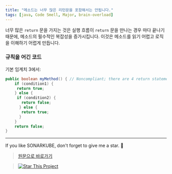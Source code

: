 ```yaml
---
title: "메소드는 너무 많은 리턴문을 포함해서는 안됩니다."
tags: [java, Code Smell, Major, brain-overload]
---
```


너무 많은 `return` 문을 가지는 것은 실행 흐름이 `return` 문을 만나는 경우 마다 끝나기 때문에, 메소드의 필수적인 복잡성을 증가시킵니다.
이것은 메소드를 읽기 어렵고 로직을 이해하기 어렵게 만듭니다.

### 규칙을 어긴 코드

기본 임계치 3에서:

```java
public boolean myMethod() { // Noncompliant; there are 4 return statements
    if (condition1) {
     return true;
    } else {
     if (condition2) {
       return false;
      } else {
       return true;
      }
    }
    return false;
}
```

---

If you like SONARKUBE, don't forget to give me a star. :star2:

> [원문으로 바로가기](https://rules.sonarsource.com/java/tag/brain-overload/RSPEC-1142)

> [![Star This Project](https://img.shields.io/github/stars/kantabile/sonarkube.svg?label=Stars&style=social)](https://github.com/kantabile/sonarkube)
